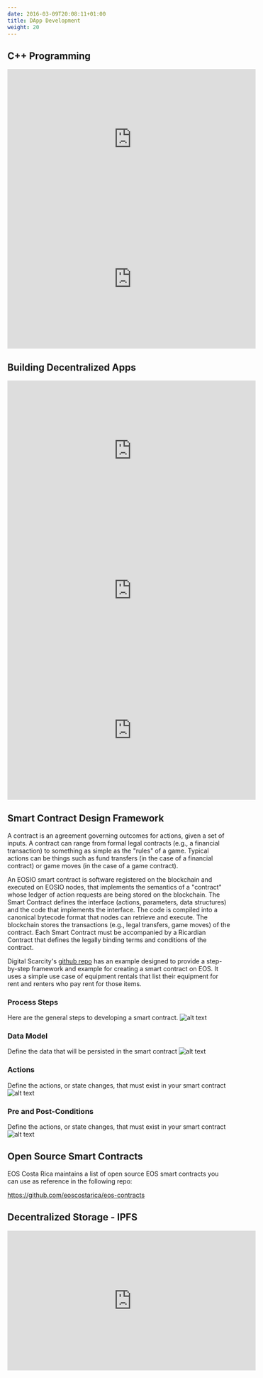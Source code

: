 ```yaml
---
date: 2016-03-09T20:08:11+01:00
title: DApp Development
weight: 20
---
```


## C++ Programming 

<div class="rwd-media">
    <iframe width="560" height="315" src="https://www.youtube.com/embed/18c3MTX0PK0" frameborder="0" allow="accelerometer; autoplay; encrypted-media; gyroscope; picture-in-picture" allowfullscreen></iframe>
</div>

<div class="rwd-media">
    <iframe width="560" height="315" src="https://www.youtube.com/embed/Rub-JsjMhWY" frameborder="0" allow="accelerometer; autoplay; encrypted-media; gyroscope; picture-in-picture" allowfullscreen></iframe>
</div>

## Building Decentralized Apps

<div class="rwd-media">
    <iframe width="560" height="315" src="https://www.youtube.com/embed/DqbkxfUX5Kg" frameborder="0" allow="accelerometer; autoplay; encrypted-media; gyroscope; picture-in-picture" allowfullscreen></iframe>
</div>

<div class="rwd-media">
    <iframe width="560" height="315" src="https://www.youtube.com/embed/J0SYv-GC3R0" frameborder="0" allow="accelerometer; autoplay; encrypted-media; gyroscope; picture-in-picture" allowfullscreen></iframe>
</div>

<div class="rwd-media">
    <iframe width="560" height="315" src="https://www.youtube.com/embed/4OmQ7Ow9baI" frameborder="0" allow="accelerometer; autoplay; encrypted-media; gyroscope; picture-in-picture" allowfullscreen></iframe>
</div>


## Smart Contract Design Framework 

A contract is an agreement governing outcomes for actions, given a set of inputs. A contract can range from formal legal contracts (e.g., a financial transaction) to something as simple as the "rules" of a game. Typical actions can be things such as fund transfers (in the case of a financial contract) or game moves (in the case of a game contract).

An EOSIO smart contract is software registered on the blockchain and executed on EOSIO nodes, that implements the semantics of a "contract" whose ledger of action requests are being stored on the blockchain. The Smart Contract defines the interface (actions, parameters, data structures) and the code that implements the interface. The code is compiled into a canonical bytecode format that nodes can retrieve and execute. The blockchain stores the transactions (e.g., legal transfers, game moves) of the contract. Each Smart Contract must be accompanied by a Ricardian Contract that defines the legally binding terms and conditions of the contract.


Digital Scarcity's [github repo](https://github.com/digital-scarcity/equiprental) has an example designed to provide a step-by-step framework and example for creating a smart contract on EOS. It uses a simple use case of equipment rentals that list their equipment for rent and renters who pay rent for those items.

### Process Steps
Here are the general steps to developing a smart contract.
![alt text](/images/contracts/steps.png "Steps")


### Data Model
Define the data that will be persisted in the smart contract
![alt text](/images/contracts/datamodel.png "Data Model")

### Actions
Define the actions, or state changes, that must exist in your smart contract
![alt text](/images/contracts/actions.png "Actions")

### Pre and Post-Conditions
Define the actions, or state changes, that must exist in your smart contract
![alt text](/images/contracts/prepostconditions.png "Pre- and Post-Conditions")

## Open Source Smart Contracts 

EOS Costa Rica maintains a list of open source EOS smart contracts you can use as reference in the following repo:

https://github.com/eoscostarica/eos-contracts

## Decentralized Storage - IPFS

<div class="rwd-media">
    <iframe width="560" height="315" src="https://www.youtube.com/embed/5Uj6uR3fp-U" frameborder="0" allow="accelerometer; autoplay; encrypted-media; gyroscope; picture-in-picture" allowfullscreen></iframe>
</div>

